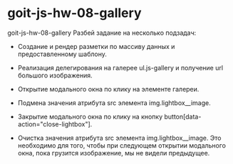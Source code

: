 # goit-js-hw-08-gallery

goit-js-hw-08-gallery Разбей задание на несколько подзадач:

- Создание и рендер разметки по массиву данных и предоставленному шаблону.

- Реализация делегирования на галерее ul.js-gallery и получение url большого
  изображения.

- Открытие модального окна по клику на элементе галереи.

- Подмена значения атрибута src элемента img.lightbox\_\_image.

- Закрытие модального окна по клику на кнопку
  button[data-action="close-lightbox"].

- Очистка значения атрибута src элемента img.lightbox\_\_image. Это необходимо
  для того, чтобы при следующем открытии модального окна, пока грузится
  изображение, мы не видели предыдущее.
